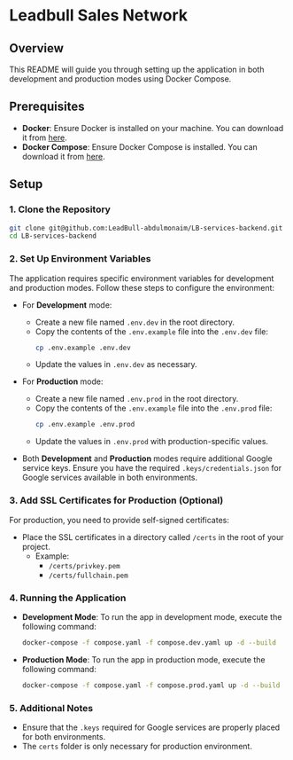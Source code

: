 # Leadbull Sales Network

## Overview
This README will guide you through setting up the application in both development and production modes using Docker Compose.

## Prerequisites

- **Docker**: Ensure Docker is installed on your machine. You can download it from [here](https://www.docker.com/get-started).
- **Docker Compose**: Ensure Docker Compose is installed. You can download it from [here](https://docs.docker.com/compose/install/).

## Setup

### 1. Clone the Repository

```bash
git clone git@github.com:LeadBull-abdulmonaim/LB-services-backend.git
cd LB-services-backend
```

### 2. Set Up Environment Variables

The application requires specific environment variables for development and production modes. Follow these steps to configure the environment:

- For **Development** mode:
  - Create a new file named `.env.dev` in the root directory.
  - Copy the contents of the `.env.example` file into the `.env.dev` file:
    ```bash
    cp .env.example .env.dev
    ```
  - Update the values in `.env.dev` as necessary.

- For **Production** mode:
  - Create a new file named `.env.prod` in the root directory.
  - Copy the contents of the `.env.example` file into the `.env.prod` file:
    ```bash
    cp .env.example .env.prod
    ```
  - Update the values in `.env.prod` with production-specific values.

- Both **Development** and **Production** modes require additional Google service keys. Ensure you have the required `.keys/credentials.json` for Google services available in both environments.

### 3. Add SSL Certificates for Production (Optional)

For production, you need to provide self-signed certificates:

- Place the SSL certificates in a directory called `/certs` in the root of your project.
  - Example: 
    - `/certs/privkey.pem`
    - `/certs/fullchain.pem`

### 4. Running the Application

- **Development Mode**:
  To run the app in development mode, execute the following command:

  ```bash
  docker-compose -f compose.yaml -f compose.dev.yaml up -d --build
  ```

- **Production Mode**:
  To run the app in production mode, execute the following command:

  ```bash
  docker-compose -f compose.yaml -f compose.prod.yaml up -d --build
  ```

### 5. Additional Notes

- Ensure that the `.keys` required for Google services are properly placed for both environments.
- The `certs` folder is only necessary for production environment.
